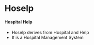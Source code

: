 # Hoselp
#### Hospital Help

- Hoselp derives from Hospital and Help
- It is a Hospital Management System
